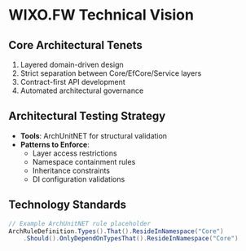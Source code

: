 # WIXO.FW Technical Vision

## Core Architectural Tenets
1. Layered domain-driven design
2. Strict separation between Core/EfCore/Service layers
3. Contract-first API development
4. Automated architectural governance

## Architectural Testing Strategy
- **Tools**: ArchUnitNET for structural validation
- **Patterns to Enforce**:
  - Layer access restrictions
  - Namespace containment rules
  - Inheritance constraints
  - DI configuration validations

## Technology Standards
```csharp
// Example ArchUnitNET rule placeholder
ArchRuleDefinition.Types().That().ResideInNamespace("Core")
    .Should().OnlyDependOnTypesThat().ResideInNamespace("Core")